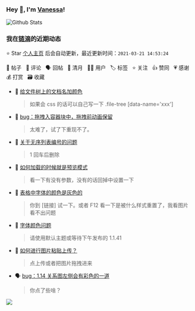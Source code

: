 ### Hey 👋, I'm [Vanessa](http://vanessa.b3log.org/)!

![Github Stats](https://github-readme-stats.vercel.app/api?username=Vanessa219&show_icons=true)

<!--events start -->

### 我在[链滴](https://ld246.com)的近期动态

⭐️ Star [个人主页](https://github.com/Vanessa219/Vanessa219) 后会自动更新，最近更新时间：`2021-03-21 14:53:24`

📝 帖子 &nbsp; 💬 评论 &nbsp; 🗣 回帖 &nbsp; 🌙 清月 &nbsp; 👨‍💻 用户 &nbsp; 🏷️ 标签 &nbsp; ⭐️ 关注 &nbsp; 👍 赞同 &nbsp; 💗 感谢 &nbsp; 💰 打赏 &nbsp; 🗃 收藏

* 💬 [给文件树上的文档名加颜色](https://ld246.com/article/1616305484490/comment/1616306776454#comments)

  > 如果会 css 的话可以自己写一下 .file-tree [data-name='xxx']
* 💬 [bug：拖拽入容器块中，拖拽前动画保留](https://ld246.com/article/1616293002659/comment/1616305118342#comments)

  > 太难了，试了下重现不了。
* 💬 [关于无序列表编号的问题](https://ld246.com/article/1616265861789/comment/1616304283426#comments)

  > 1 回车后删除
* 💬 [如何加载的时候就是预览模式](https://ld246.com/article/1616295266069/comment/1616303940439#comments)

  > 看一下有没有参数，没有的话回掉中设置一下
* 💬 [表格中字体的颜色是灰色的](https://ld246.com/article/1616296073508/comment/1616303885121#comments)

  > 你到 [链接] 试一下。或者 F12 看一下是被什么样式重置了，我看图片看不出问题
* 💬 [字体颜色问题](https://ld246.com/article/1616296236121/comment/1616303809346#comments)

  > 请使用默认主题或等待下午发布的 1.1.41
* 💬 [如何进行图片粘贴上传？](https://ld246.com/article/1616296788888/comment/1616303773500#comments)

  > 点上传或者把图片拖拽进来
* 🗣 [bug：1.14 关系图左侧会有彩色的一道](https://ld246.com/article/1616171431485/comment/1616292602630#comments)

  > 你点了些啥？


<!--events end -->

<a title="Hits" target="_blank" href="https://github.com/Vanessa219/Vanessa219"><img src="https://hits.b3log.org/Vanessa219/Vanessa219.svg"></a>
